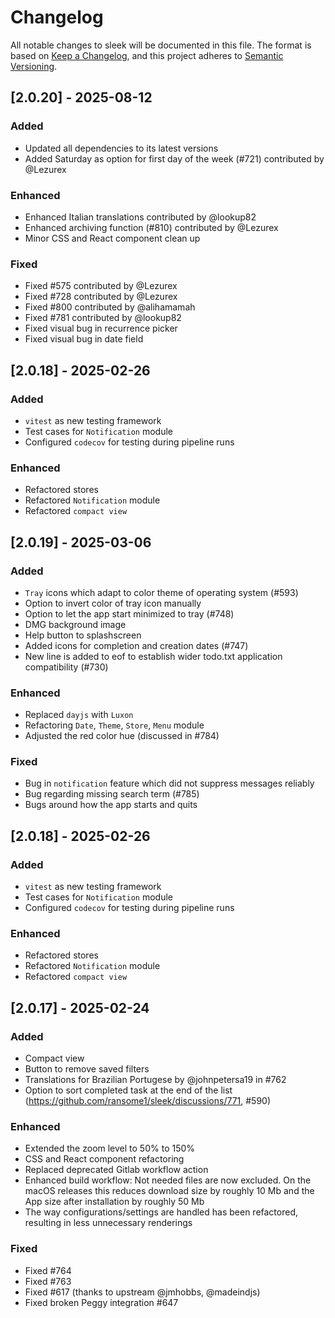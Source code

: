 # Changelog

All notable changes to sleek will be documented in this file. The format is based on [Keep a Changelog](https://keepachangelog.com/en/1.1.0/), and this project adheres to [Semantic Versioning](https://semver.org/spec/v2.0.0.html).

## [2.0.20] - 2025-08-12

### Added
* Updated all dependencies to its latest versions
* Added Saturday as option for first day of the week (#721) contributed by @Lezurex

### Enhanced
* Enhanced Italian translations contributed by @lookup82
* Enhanced archiving function (#810) contributed by @Lezurex
* Minor CSS and React component clean up

### Fixed
* Fixed #575 contributed by @Lezurex
* Fixed #728 contributed by @Lezurex
* Fixed #800 contributed by @alihamamah
* Fixed #781 contributed by @lookup82
* Fixed visual bug in recurrence picker
* Fixed visual bug in date field

## [2.0.18] - 2025-02-26

### Added

* `vitest` as new testing framework
* Test cases for `Notification` module
* Configured `codecov` for testing during pipeline runs

### Enhanced

* Refactored stores
* Refactored `Notification` module
* Refactored `compact view`

## [2.0.19] - 2025-03-06

### Added

* `Tray` icons which adapt to color theme of operating system (#593)
* Option to invert color of tray icon manually
* Option to let the app start minimized to tray (#748)
* DMG background image
* Help button to splashscreen
* Added icons for completion and creation dates (#747)
* New line is added to eof to establish wider todo.txt application compatibility (#730)

### Enhanced
* Replaced `dayjs` with `Luxon`
* Refactoring `Date`, `Theme`, `Store`, `Menu` module
* Adjusted the red color hue (discussed in #784)

### Fixed
* Bug in `notification` feature which did not suppress messages reliably
* Bug regarding missing search term (#785)
* Bugs around how the app starts and quits

## [2.0.18] - 2025-02-26

### Added

* `vitest` as new testing framework
* Test cases for `Notification` module
* Configured `codecov` for testing during pipeline runs

### Enhanced

* Refactored stores
* Refactored `Notification` module
* Refactored `compact view`

## [2.0.17] - 2025-02-24

### Added

* Compact view
* Button to remove saved filters
* Translations for Brazilian Portugese by @johnpetersa19 in #762
* Option to sort completed task at the end of the list (https://github.com/ransome1/sleek/discussions/771, #590)

### Enhanced

* Extended the zoom level to 50% to 150%
* CSS and React component refactoring
* Replaced deprecated Gitlab workflow action
* Enhanced build workflow: Not needed files are now excluded. On the macOS releases this reduces download size by roughly 10 Mb and the App size after installation by roughly 50 Mb
* The way configurations/settings are handled has been refactored, resulting in less unnecessary renderings

### Fixed

* Fixed #764
* Fixed #763
* Fixed #617 (thanks to upstream @jmhobbs, @madeindjs)
* Fixed broken Peggy integration #647
